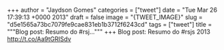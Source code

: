 
+++
author = "Jaydson Gomes"
categories = ["tweet"]
date = "Tue Mar 26 17:39:13 +0000 2013"
draft = false
image = "{TWEET_IMAGE}"
slug = "d5e1565a73bc7079fe9cae831eb1b3712f6243cd"
tags = ["tweet"]
title = """Blog post: Resumo do #rsj..."""
+++
Blog post: Resumo do #rsjs 2013 http://t.co/Aa9tGRISdv
